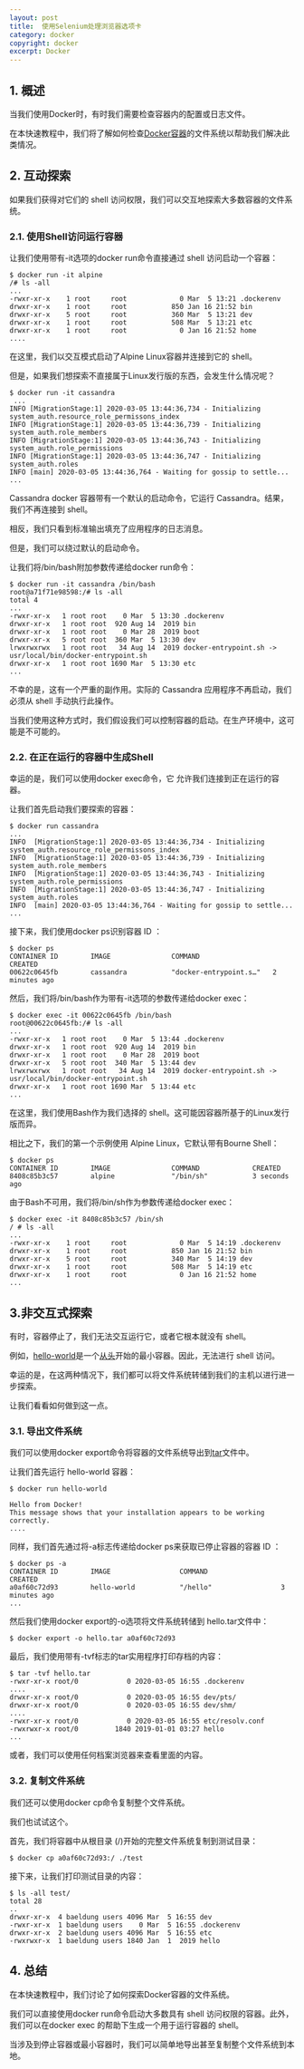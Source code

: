 ```yaml
---
layout: post
title:  使用Selenium处理浏览器选项卡
category: docker
copyright: docker
excerpt: Docker
---
```


## 1. 概述

当我们使用Docker时，有时我们需要检查容器内的配置或日志文件。

在本快速教程中，我们将了解如何检查[Docker容器](https://www.baeldung.com/docker-images-vs-containers)的文件系统以帮助我们解决此类情况。

## 2. 互动探索

如果我们获得对它们的 shell 访问权限，我们可以交互地探索大多数容器的文件系统。

### 2.1. 使用Shell访问运行容器

让我们使用带有-it选项的docker run命令直接通过 shell 访问启动一个容器：

```shell
$ docker run -it alpine
/# ls -all
...
-rwxr-xr-x    1 root     root             0 Mar  5 13:21 .dockerenv
drwxr-xr-x    1 root     root           850 Jan 16 21:52 bin
drwxr-xr-x    5 root     root           360 Mar  5 13:21 dev
drwxr-xr-x    1 root     root           508 Mar  5 13:21 etc
drwxr-xr-x    1 root     root             0 Jan 16 21:52 home
....

```

在这里，我们以交互模式启动了Alpine Linux容器并连接到它的 shell。

但是，如果我们想探索不直接属于Linux发行版的东西，会发生什么情况呢？

```shell
$ docker run -it cassandra
 ... 
INFO [MigrationStage:1] 2020-03-05 13:44:36,734 - Initializing system_auth.resource_role_permissons_index 
INFO [MigrationStage:1] 2020-03-05 13:44:36,739 - Initializing system_auth.role_members 
INFO [MigrationStage:1] 2020-03-05 13:44:36,743 - Initializing system_auth.role_permissions 
INFO [MigrationStage:1] 2020-03-05 13:44:36,747 - Initializing system_auth.roles 
INFO [main] 2020-03-05 13:44:36,764 - Waiting for gossip to settle... 
...
```

Cassandra docker 容器带有一个默认的启动命令，它运行 Cassandra。结果，我们不再连接到 shell。

相反，我们只看到标准输出填充了应用程序的日志消息。

但是，我们可以绕过默认的启动命令。

让我们将/bin/bash附加参数传递给docker run命令：

```shell
$ docker run -it cassandra /bin/bash
root@a71f71e98598:/# ls -all
total 4
...
-rwxr-xr-x   1 root root    0 Mar  5 13:30 .dockerenv
drwxr-xr-x   1 root root  920 Aug 14  2019 bin
drwxr-xr-x   1 root root    0 Mar 28  2019 boot
drwxr-xr-x   5 root root  360 Mar  5 13:30 dev
lrwxrwxrwx   1 root root   34 Aug 14  2019 docker-entrypoint.sh -> usr/local/bin/docker-entrypoint.sh
drwxr-xr-x   1 root root 1690 Mar  5 13:30 etc
...

```

不幸的是，这有一个严重的副作用。实际的 Cassandra 应用程序不再启动，我们必须从 shell 手动执行此操作。

当我们使用这种方式时，我们假设我们可以控制容器的启动。在生产环境中，这可能是不可能的。

### 2.2. 在正在运行的容器中生成Shell

幸运的是，我们可以使用docker exec命令，它 允许我们连接到正在运行的容器。

让我们首先启动我们要探索的容器：

```shell
$ docker run cassandra
...
INFO  [MigrationStage:1] 2020-03-05 13:44:36,734 - Initializing system_auth.resource_role_permissons_index
INFO  [MigrationStage:1] 2020-03-05 13:44:36,739 - Initializing system_auth.role_members
INFO  [MigrationStage:1] 2020-03-05 13:44:36,743 - Initializing system_auth.role_permissions
INFO  [MigrationStage:1] 2020-03-05 13:44:36,747 - Initializing system_auth.roles
INFO  [main] 2020-03-05 13:44:36,764 - Waiting for gossip to settle...
...

```

接下来，我们使用docker ps识别容器 ID ：

```shell
$ docker ps
CONTAINER ID        IMAGE               COMMAND                  CREATED             
00622c0645fb        cassandra           "docker-entrypoint.s…"   2 minutes ago  

```

然后，我们将/bin/bash作为带有-it选项的参数传递给docker exec：

```shell
$ docker exec -it 00622c0645fb /bin/bash
root@00622c0645fb:/# ls -all
...
-rwxr-xr-x   1 root root    0 Mar  5 13:44 .dockerenv
drwxr-xr-x   1 root root  920 Aug 14  2019 bin
drwxr-xr-x   1 root root    0 Mar 28  2019 boot
drwxr-xr-x   5 root root  340 Mar  5 13:44 dev
lrwxrwxrwx   1 root root   34 Aug 14  2019 docker-entrypoint.sh -> usr/local/bin/docker-entrypoint.sh
drwxr-xr-x   1 root root 1690 Mar  5 13:44 etc
...
```

在这里，我们使用Bash作为我们选择的 shell。这可能因容器所基于的Linux发行版而异。

相比之下，我们的第一个示例使用 Alpine Linux，它默认带有Bourne Shell：

```shell
$ docker ps
CONTAINER ID        IMAGE               COMMAND             CREATED            
8408c85b3c57        alpine              "/bin/sh"           3 seconds ago  

```

由于Bash不可用，我们将/bin/sh作为参数传递给docker exec：

```shell
$ docker exec -it 8408c85b3c57 /bin/sh
/ # ls -all
...
-rwxr-xr-x    1 root     root             0 Mar  5 14:19 .dockerenv
drwxr-xr-x    1 root     root           850 Jan 16 21:52 bin
drwxr-xr-x    5 root     root           340 Mar  5 14:19 dev
drwxr-xr-x    1 root     root           508 Mar  5 14:19 etc
drwxr-xr-x    1 root     root             0 Jan 16 21:52 home
...
```

## 3.非交互式探索

有时，容器停止了，我们无法交互运行它，或者它根本就没有 shell。

例如，[hello-world](https://hub.docker.com/_/hello-world)是一个[从头](https://hub.docker.com/_/scratch)开始的最小容器。因此，无法进行 shell 访问。

幸运的是，在这两种情况下，我们都可以将文件系统转储到我们的主机以进行进一步探索。

让我们看看如何做到这一点。

### 3.1. 导出文件系统

我们可以使用docker export命令将容器的文件系统导出到[tar](https://www.baeldung.com/linux/zip-unzip-command-line)文件中。

让我们首先运行 hello-world 容器：

```shell
$ docker run hello-world

Hello from Docker!
This message shows that your installation appears to be working correctly.
....

```

同样，我们首先通过将-a标志传递给docker ps来获取已停止容器的容器 ID ：

```shell
$ docker ps -a
CONTAINER ID        IMAGE                 COMMAND                  CREATED             
a0af60c72d93        hello-world           "/hello"                 3 minutes ago       
...

```

然后我们使用docker export的-o选项将文件系统转储到 hello.tar文件中：

```shell
$ docker export -o hello.tar a0af60c72d93

```

最后，我们使用带有-tvf标志的tar实用程序打印存档的内容：

```shell
$ tar -tvf hello.tar
-rwxr-xr-x root/0            0 2020-03-05 16:55 .dockerenv
....
drwxr-xr-x root/0            0 2020-03-05 16:55 dev/pts/
drwxr-xr-x root/0            0 2020-03-05 16:55 dev/shm/
....
-rwxr-xr-x root/0            0 2020-03-05 16:55 etc/resolv.conf
-rwxrwxr-x root/0         1840 2019-01-01 03:27 hello
...

```

或者，我们可以使用任何档案浏览器来查看里面的内容。

### 3.2. 复制文件系统

我们还可以使用docker cp命令复制整个文件系统。

我们也试试这个。

首先，我们将容器中从根目录 (/)开始的完整文件系统复制到测试目录：

```shell
$ docker cp a0af60c72d93:/ ./test

```

接下来，让我们打印测试目录的内容：

```shell
$ ls -all test/
total 28
..
drwxr-xr-x  4 baeldung users 4096 Mar  5 16:55 dev
-rwxr-xr-x  1 baeldung users    0 Mar  5 16:55 .dockerenv
drwxr-xr-x  2 baeldung users 4096 Mar  5 16:55 etc
-rwxrwxr-x  1 baeldung users 1840 Jan  1  2019 hello

```

## 4. 总结

在本快速教程中，我们讨论了如何探索Docker容器的文件系统。

我们可以直接使用docker run命令启动大多数具有 shell 访问权限的容器。此外，我们可以在docker exec 的帮助下生成一个用于运行容器的 shell。

当涉及到停止容器或最小容器时，我们可以简单地导出甚至复制整个文件系统到本地。
